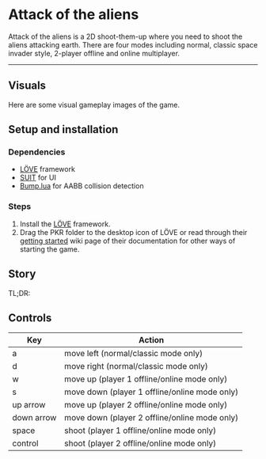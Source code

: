 # Attack of the aliens

Attack of the aliens is a 2D shoot-them-up where you need to shoot the aliens attacking earth. There are four modes including normal, classic space invader style, 2-player offline and online multiplayer.

---

## Visuals

Here are some visual gameplay images of the game.

## Setup and installation

### Dependencies

- [LÖVE](https://love2d.org/) framework
- [SUIT](https://github.com/vrld/SUIT) for UI
- [Bump.lua](https://github.com/kikito/bump.lua) for AABB collision detection

### Steps
 1. Install the [LÖVE](https://love2d.org/) framework.
 2. Drag the PKR folder to the desktop icon of LÖVE or read through their [getting started](https://love2d.org/wiki/Getting_Started) wiki page of their documentation for other ways of starting the game.

 ## Story

 TL;DR: 


 ## Controls

 | Key          | Action |
 | --           | -- |
 | a            | move left (normal/classic mode only) |
 | d            | move right (normal/classic mode only) |
 | w            | move up (player 1 offline/online mode only) |
 | s            | move down (player 1 offline/online mode only) |
 | up arrow     | move up (player 2 offline/online mode only) |
 | down arrow   | move down (player 2 offline/online mode only) |
 | space        | shoot (player 1 offline/online mode only) |
 | control      | shoot (player 2 offline/online mode only) |
